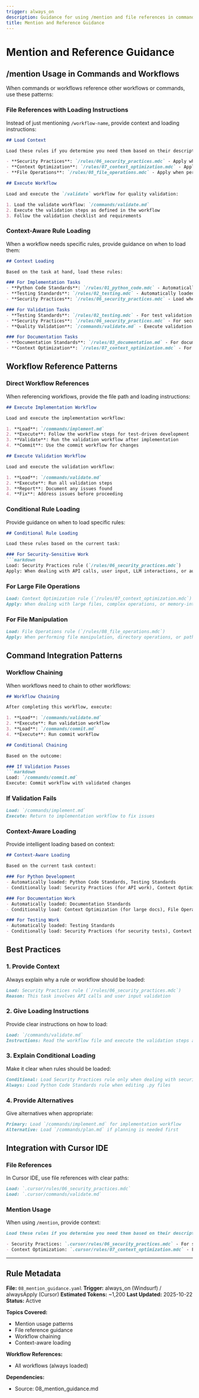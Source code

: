```yaml
---
trigger: always_on
description: Guidance for using /mention and file references in commands and workflows
title: Mention and Reference Guidance
---
```


# Mention and Reference Guidance

## /mention Usage in Commands and Workflows

When commands or workflows reference other workflows or commands, use these patterns:

### File References with Loading Instructions

Instead of just mentioning `/workflow-name`, provide context and loading instructions:

```markdown
## Load Context

Load these rules if you determine you need them based on their descriptions:

- **Security Practices**: `/rules/06_security_practices.mdc` - Apply when dealing with security-sensitive code including API calls, user input, LLM interactions, and authentication
- **Context Optimization**: `/rules/07_context_optimization.mdc` - Apply when dealing with large files, complex operations, or memory-intensive tasks
- **File Operations**: `/rules/08_file_operations.mdc` - Apply when performing file manipulation, directory operations, or path handling

## Execute Workflow

Load and execute the `/validate` workflow for quality validation:

1. Load the validate workflow: `/commands/validate.md`
2. Execute the validation steps as defined in the workflow
3. Follow the validation checklist and requirements
```

### Context-Aware Rule Loading

When a workflow needs specific rules, provide guidance on when to load them:

```markdown
## Context Loading

Based on the task at hand, load these rules:

### For Implementation Tasks
- **Python Code Standards**: `/rules/01_python_code.mdc` - Automatically loaded for .py files
- **Testing Standards**: `/rules/02_testing.mdc` - Automatically loaded for test files
- **Security Practices**: `/rules/06_security_practices.mdc` - Load when dealing with security-sensitive code

### For Validation Tasks
- **Testing Standards**: `/rules/02_testing.mdc` - For test validation
- **Security Practices**: `/rules/06_security_practices.mdc` - For security validation
- **Quality Validation**: `/commands/validate.md` - Execute validation workflow

### For Documentation Tasks
- **Documentation Standards**: `/rules/03_documentation.md` - For documentation formatting
- **Context Optimization**: `/rules/07_context_optimization.mdc` - For large documentation files
```

## Workflow Reference Patterns

### Direct Workflow References

When referencing workflows, provide the file path and loading instructions:

```markdown
## Execute Implementation Workflow

Load and execute the implementation workflow:

1. **Load**: `/commands/implement.md`
2. **Execute**: Follow the workflow steps for test-driven development
3. **Validate**: Run the validation workflow after implementation
4. **Commit**: Use the commit workflow for changes

## Execute Validation Workflow

Load and execute the validation workflow:

1. **Load**: `/commands/validate.md`
2. **Execute**: Run all validation steps
3. **Report**: Document any issues found
4. **Fix**: Address issues before proceeding
```

### Conditional Rule Loading

Provide guidance on when to load specific rules:

```markdown
## Conditional Rule Loading

Load these rules based on the current task:

### For Security-Sensitive Work
```markdown
Load: Security Practices rule (`/rules/06_security_practices.mdc`)
Apply: When dealing with API calls, user input, LLM interactions, or authentication
```

### For Large File Operations

```markdown
Load: Context Optimization rule (`/rules/07_context_optimization.mdc`)
Apply: When dealing with large files, complex operations, or memory-intensive tasks
```

### For File Manipulation

```markdown
Load: File Operations rule (`/rules/08_file_operations.mdc`)
Apply: When performing file manipulation, directory operations, or path handling
```

## Command Integration Patterns

### Workflow Chaining

When workflows need to chain to other workflows:

```markdown
## Workflow Chaining

After completing this workflow, execute:

1. **Load**: `/commands/validate.md`
2. **Execute**: Run validation workflow
3. **Load**: `/commands/commit.md`
4. **Execute**: Run commit workflow

## Conditional Chaining

Based on the outcome:

### If Validation Passes
```markdown
Load: `/commands/commit.md`
Execute: Commit workflow with validated changes
```

### If Validation Fails

```markdown
Load: `/commands/implement.md`
Execute: Return to implementation workflow to fix issues
```

### Context-Aware Loading

Provide intelligent loading based on context:

```markdown
## Context-Aware Loading

Based on the current task context:

### For Python Development
- Automatically loaded: Python Code Standards, Testing Standards
- Conditionally load: Security Practices (for API work), Context Optimization (for large files)

### For Documentation Work
- Automatically loaded: Documentation Standards
- Conditionally load: Context Optimization (for large docs), File Operations (for file manipulation)

### For Testing Work
- Automatically loaded: Testing Standards
- Conditionally load: Security Practices (for security tests), Context Optimization (for large test suites)
```

## Best Practices

### 1. Provide Context

Always explain why a rule or workflow should be loaded:

```markdown
Load: Security Practices rule (`/rules/06_security_practices.mdc`)
Reason: This task involves API calls and user input validation
```

### 2. Give Loading Instructions

Provide clear instructions on how to load:

```markdown
Load: `/commands/validate.md`
Instructions: Read the workflow file and execute the validation steps as defined
```

### 3. Explain Conditional Loading

Make it clear when rules should be loaded:

```markdown
Conditional: Load Security Practices rule only when dealing with security-sensitive code
Always: Load Python Code Standards rule when editing .py files
```

### 4. Provide Alternatives

Give alternatives when appropriate:

```markdown
Primary: Load `/commands/implement.md` for implementation workflow
Alternative: Load `/commands/plan.md` if planning is needed first
```

## Integration with Cursor IDE

### File References

In Cursor IDE, use file references with clear paths:

```markdown
Load: `.cursor/rules/06_security_practices.mdc`
Load: `.cursor/commands/validate.md`
```

### Mention Usage

When using `/mention`, provide context:

```markdown
Load these rules if you determine you need them based on their descriptions:

- Security Practices: `.cursor/rules/06_security_practices.mdc` - For security-sensitive code
- Context Optimization: `.cursor/rules/07_context_optimization.mdc` - For large file operations
```

---

## Rule Metadata

**File:** `08_mention_guidance.yaml`
**Trigger:** always_on (Windsurf) / alwaysApply (Cursor)
**Estimated Tokens:** ~1,200
**Last Updated:** 2025-10-22
**Status:** Active

**Topics Covered:**

- Mention usage patterns
- File reference guidance
- Workflow chaining
- Context-aware loading

**Workflow References:**

- All workflows (always loaded)

**Dependencies:**

- Source: 08_mention_guidance.md
